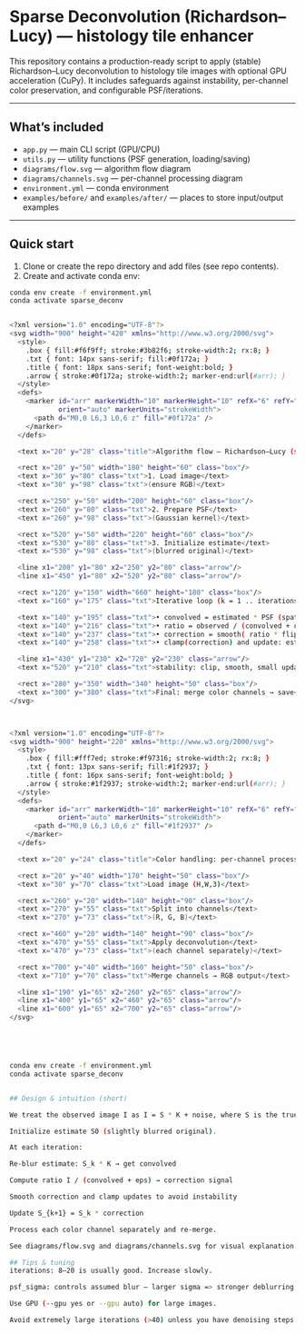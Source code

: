 # Sparse Deconvolution (Richardson–Lucy) — histology tile enhancer

This repository contains a production-ready script to apply (stable) Richardson–Lucy deconvolution to histology tile images with optional GPU acceleration (CuPy). It includes safeguards against instability, per-channel color preservation, and configurable PSF/iterations.

---

## What’s included

- `app.py` — main CLI script (GPU/CPU)
- `utils.py` — utility functions (PSF generation, loading/saving)
- `diagrams/flow.svg` — algorithm flow diagram
- `diagrams/channels.svg` — per-channel processing diagram
- `environment.yml` — conda environment
- `examples/before/` and `examples/after/` — places to store input/output examples

---

## Quick start

1. Clone or create the repo directory and add files (see repo contents).
2. Create and activate conda env:
```bash
conda env create -f environment.yml
conda activate sparse_deconv


<?xml version="1.0" encoding="UTF-8"?>
<svg width="900" height="420" xmlns="http://www.w3.org/2000/svg">
  <style>
    .box { fill:#f6f9ff; stroke:#3b82f6; stroke-width:2; rx:8; }
    .txt { font: 14px sans-serif; fill:#0f172a; }
    .title { font: 18px sans-serif; font-weight:bold; }
    .arrow { stroke:#0f172a; stroke-width:2; marker-end:url(#arr); }
  </style>
  <defs>
    <marker id="arr" markerWidth="10" markerHeight="10" refX="6" refY="3"
            orient="auto" markerUnits="strokeWidth">
      <path d="M0,0 L6,3 L0,6 z" fill="#0f172a" />
    </marker>
  </defs>

  <text x="20" y="28" class="title">Algorithm flow — Richardson–Lucy (stabilized)</text>

  <rect x="20" y="50" width="180" height="60" class="box"/>
  <text x="30" y="80" class="txt">1. Load image</text>
  <text x="30" y="98" class="txt">(ensure RGB)</text>

  <rect x="250" y="50" width="200" height="60" class="box"/>
  <text x="260" y="80" class="txt">2. Prepare PSF</text>
  <text x="260" y="98" class="txt">(Gaussian kernel)</text>

  <rect x="520" y="50" width="220" height="60" class="box"/>
  <text x="530" y="80" class="txt">3. Initialize estimate</text>
  <text x="530" y="98" class="txt">(blurred original)</text>

  <line x1="200" y1="80" x2="250" y2="80" class="arrow"/>
  <line x1="450" y1="80" x2="520" y2="80" class="arrow"/>

  <rect x="120" y="150" width="660" height="180" class="box"/>
  <text x="160" y="175" class="txt">Iterative loop (k = 1 .. iterations)</text>

  <text x="140" y="195" class="txt">• convolved = estimated * PSF (spatial conv)</text>
  <text x="140" y="216" class="txt">• ratio = observed / (convolved + ε)</text>
  <text x="140" y="237" class="txt">• correction = smooth( ratio * flipped-PSF )</text>
  <text x="140" y="258" class="txt">• clamp(correction) and update: estimated *= correction</text>

  <line x1="430" y1="230" x2="720" y2="230" class="arrow"/>
  <text x="520" y="210" class="txt">stability: clip, smooth, small updates</text>

  <rect x="280" y="350" width="340" height="50" class="box"/>
  <text x="300" y="380" class="txt">Final: merge color channels → save</text>
</svg>



<?xml version="1.0" encoding="UTF-8"?>
<svg width="900" height="220" xmlns="http://www.w3.org/2000/svg">
  <style>
    .box { fill:#fff7ed; stroke:#f97316; stroke-width:2; rx:8; }
    .txt { font: 13px sans-serif; fill:#1f2937; }
    .title { font: 16px sans-serif; font-weight:bold; }
    .arrow { stroke:#1f2937; stroke-width:2; marker-end:url(#arr); }
  </style>
  <defs>
    <marker id="arr" markerWidth="10" markerHeight="10" refX="6" refY="3"
            orient="auto" markerUnits="strokeWidth">
      <path d="M0,0 L6,3 L0,6 z" fill="#1f2937" />
    </marker>
  </defs>

  <text x="20" y="24" class="title">Color handling: per-channel processing</text>

  <rect x="20" y="40" width="170" height="50" class="box"/>
  <text x="30" y="70" class="txt">Load image (H,W,3)</text>

  <rect x="260" y="20" width="140" height="90" class="box"/>
  <text x="270" y="55" class="txt">Split into channels</text>
  <text x="270" y="73" class="txt">(R, G, B)</text>

  <rect x="460" y="20" width="140" height="90" class="box"/>
  <text x="470" y="55" class="txt">Apply deconvolution</text>
  <text x="470" y="73" class="txt">(each channel separately)</text>

  <rect x="700" y="40" width="160" height="50" class="box"/>
  <text x="710" y="70" class="txt">Merge channels → RGB output</text>

  <line x1="190" y1="65" x2="260" y2="65" class="arrow"/>
  <line x1="400" y1="65" x2="460" y2="65" class="arrow"/>
  <line x1="600" y1="65" x2="700" y2="65" class="arrow"/>
</svg>





conda env create -f environment.yml
conda activate sparse_deconv


## Design & intuition (short)

We treat the observed image I as I = S * K + noise, where S is the true image and K the PSF (Gaussian by default). The algorithm:

Initialize estimate S0 (slightly blurred original).

At each iteration:

Re-blur estimate: S_k * K → get convolved

Compute ratio I / (convolved + eps) → correction signal

Smooth correction and clamp updates to avoid instability

Update S_{k+1} = S_k * correction

Process each color channel separately and re-merge.

See diagrams/flow.svg and diagrams/channels.svg for visual explanation.

## Tips & tuning
iterations: 8–20 is usually good. Increase slowly.

psf_sigma: controls assumed blur — larger sigma => stronger deblurring.

Use GPU (--gpu yes or --gpu auto) for large images.

Avoid extremely large iterations (>40) unless you have denoising steps.
